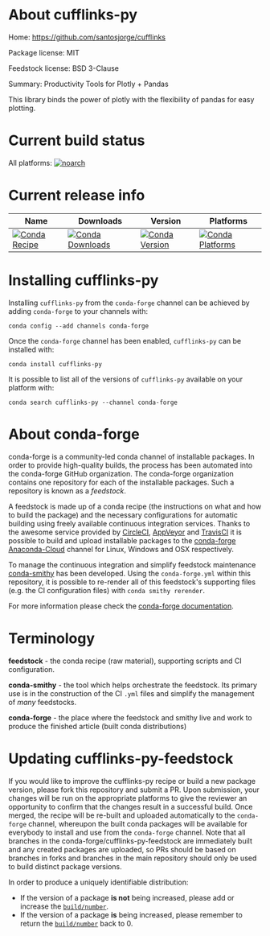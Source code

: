 About cufflinks-py
==================

Home: https://github.com/santosjorge/cufflinks

Package license: MIT

Feedstock license: BSD 3-Clause

Summary: Productivity Tools for Plotly + Pandas

This library binds the power of plotly with the flexibility of pandas for easy plotting.

Current build status
====================

All platforms:
[![noarch](https://img.shields.io/circleci/project/github/conda-forge/cufflinks-py-feedstock/master.svg?label=noarch)](https://circleci.com/gh/conda-forge/cufflinks-py-feedstock)

Current release info
====================

| Name | Downloads | Version | Platforms |
| --- | --- | --- | --- |
| [![Conda Recipe](https://img.shields.io/badge/recipe-cufflinks--py-green.svg)](https://anaconda.org/conda-forge/cufflinks-py) | [![Conda Downloads](https://img.shields.io/conda/dn/conda-forge/cufflinks-py.svg)](https://anaconda.org/conda-forge/cufflinks-py) | [![Conda Version](https://img.shields.io/conda/vn/conda-forge/cufflinks-py.svg)](https://anaconda.org/conda-forge/cufflinks-py) | [![Conda Platforms](https://img.shields.io/conda/pn/conda-forge/cufflinks-py.svg)](https://anaconda.org/conda-forge/cufflinks-py) |

Installing cufflinks-py
=======================

Installing `cufflinks-py` from the `conda-forge` channel can be achieved by adding `conda-forge` to your channels with:

```
conda config --add channels conda-forge
```

Once the `conda-forge` channel has been enabled, `cufflinks-py` can be installed with:

```
conda install cufflinks-py
```

It is possible to list all of the versions of `cufflinks-py` available on your platform with:

```
conda search cufflinks-py --channel conda-forge
```


About conda-forge
=================

conda-forge is a community-led conda channel of installable packages.
In order to provide high-quality builds, the process has been automated into the
conda-forge GitHub organization. The conda-forge organization contains one repository
for each of the installable packages. Such a repository is known as a *feedstock*.

A feedstock is made up of a conda recipe (the instructions on what and how to build
the package) and the necessary configurations for automatic building using freely
available continuous integration services. Thanks to the awesome service provided by
[CircleCI](https://circleci.com/), [AppVeyor](http://www.appveyor.com/)
and [TravisCI](https://travis-ci.org/) it is possible to build and upload installable
packages to the [conda-forge](https://anaconda.org/conda-forge)
[Anaconda-Cloud](http://docs.anaconda.org/) channel for Linux, Windows and OSX respectively.

To manage the continuous integration and simplify feedstock maintenance
[conda-smithy](http://github.com/conda-forge/conda-smithy) has been developed.
Using the ``conda-forge.yml`` within this repository, it is possible to re-render all of
this feedstock's supporting files (e.g. the CI configuration files) with ``conda smithy rerender``.

For more information please check the [conda-forge documentation](https://conda-forge.org/docs/).

Terminology
===========

**feedstock** - the conda recipe (raw material), supporting scripts and CI configuration.

**conda-smithy** - the tool which helps orchestrate the feedstock.
                   Its primary use is in the construction of the CI ``.yml`` files
                   and simplify the management of *many* feedstocks.

**conda-forge** - the place where the feedstock and smithy live and work to
                  produce the finished article (built conda distributions)


Updating cufflinks-py-feedstock
===============================

If you would like to improve the cufflinks-py recipe or build a new
package version, please fork this repository and submit a PR. Upon submission,
your changes will be run on the appropriate platforms to give the reviewer an
opportunity to confirm that the changes result in a successful build. Once
merged, the recipe will be re-built and uploaded automatically to the
`conda-forge` channel, whereupon the built conda packages will be available for
everybody to install and use from the `conda-forge` channel.
Note that all branches in the conda-forge/cufflinks-py-feedstock are
immediately built and any created packages are uploaded, so PRs should be based
on branches in forks and branches in the main repository should only be used to
build distinct package versions.

In order to produce a uniquely identifiable distribution:
 * If the version of a package **is not** being increased, please add or increase
   the [``build/number``](http://conda.pydata.org/docs/building/meta-yaml.html#build-number-and-string).
 * If the version of a package **is** being increased, please remember to return
   the [``build/number``](http://conda.pydata.org/docs/building/meta-yaml.html#build-number-and-string)
   back to 0.